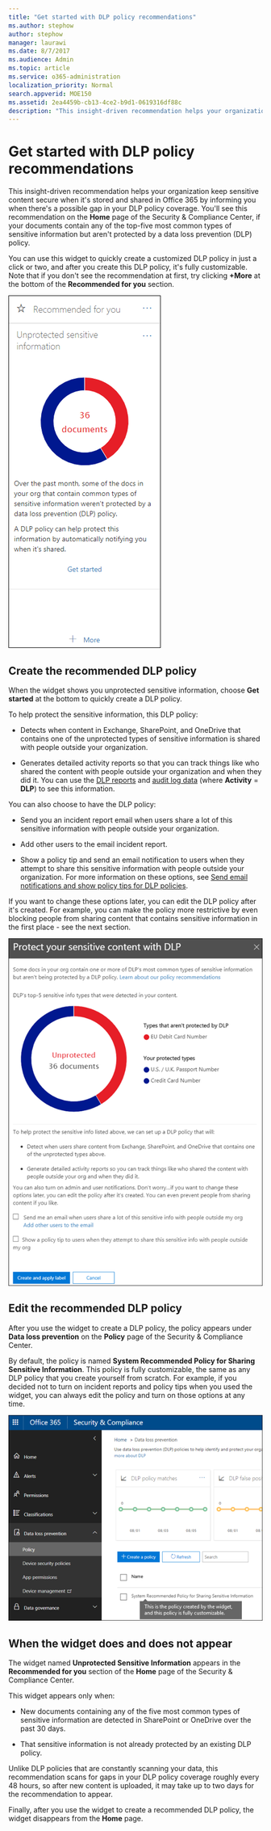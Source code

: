 ```yaml
---
title: "Get started with DLP policy recommendations"
ms.author: stephow
author: stephow
manager: laurawi
ms.date: 8/7/2017
ms.audience: Admin
ms.topic: article
ms.service: o365-administration
localization_priority: Normal
search.appverid: MOE150
ms.assetid: 2ea4459b-cb13-4ce2-b9d1-0619316df88c
description: "This insight-driven recommendation helps your organization keep sensitive content secure when it's stored and shared in Office 365 by informing you when there's a possible gap in your DLP policy coverage. You'll see this recommendation on the Home page of the Security &amp; Compliance Center, if your documents contain any of the top-five most common types of sensitive information but aren't protected by a DLP policy."
---
```


# Get started with DLP policy recommendations

This insight-driven recommendation helps your organization keep sensitive content secure when it's stored and shared in Office 365 by informing you when there's a possible gap in your DLP policy coverage. You'll see this recommendation on the **Home** page of the Security &amp; Compliance Center, if your documents contain any of the top-five most common types of sensitive information but aren't protected by a data loss prevention (DLP) policy. 
  
You can use this widget to quickly create a customized DLP policy in just a click or two, and after you create this DLP policy, it's fully customizable. Note that if you don't see the recommendation at first, try clicking **+More** at the bottom of the **Recommended for you** section. 
  
![Widget named Unprotected sensitive information](media/91bc04d2-6eff-4294-8b73-b2d56d26ffc4.png)
  
## Create the recommended DLP policy

When the widget shows you unprotected sensitive information, choose **Get started** at the bottom to quickly create a DLP policy. 
  
To help protect the sensitive information, this DLP policy:
  
- Detects when content in Exchange, SharePoint, and OneDrive that contains one of the unprotected types of sensitive information is shared with people outside your organization.
    
- Generates detailed activity reports so that you can track things like who shared the content with people outside your organization and when they did it. You can use the [DLP reports](view-the-dlp-reports.md) and [audit log data](search-the-audit-log-in-security-and-compliance.md) (where **Activity** = **DLP**) to see this information.
    
You can also choose to have the DLP policy:
  
- Send you an incident report email when users share a lot of this sensitive information with people outside your organization.
    
- Add other users to the email incident report.
    
- Show a policy tip and send an email notification to users when they attempt to share this sensitive information with people outside your organization. For more information on these options, see [Send email notifications and show policy tips for DLP policies](use-notifications-and-policy-tips.md).
    
If you want to change these options later, you can edit the DLP policy after it's created. For example, you can make the policy more restrictive by even blocking people from sharing content that contains sensitive information in the first place - see the next section.
  
![Settings for the widget named Unprotected sensitive information](media/b6106cbd-1bed-4582-aaef-b678de470c9b.png)
  
## Edit the recommended DLP policy

After you use the widget to create a DLP policy, the policy appears under **Data loss prevention** on the **Policy** page of the Security &amp; Compliance Center. 
  
By default, the policy is named **System Recommended Policy for Sharing Sensitive Information**. This policy is fully customizable, the same as any DLP policy that you create yourself from scratch. For example, if you decided not to turn on incident reports and policy tips when you used the widget, you can always edit the policy and turn on those options at any time.
  
![System Recommended Policy for Sharing Sensitive Information](media/2fc49f25-ec25-4433-add4-d60f73888f13.png)
  
## When the widget does and does not appear

The widget named **Unprotected Sensitive Information** appears in the **Recommended for you** section of the **Home** page of the Security &amp; Compliance Center. 
  
This widget appears only when:
  
- New documents containing any of the five most common types of sensitive information are detected in SharePoint or OneDrive over the past 30 days.
    
- That sensitive information is not already protected by an existing DLP policy.
    
Unlike DLP policies that are constantly scanning your data, this recommendation scans for gaps in your DLP policy coverage roughly every 48 hours, so after new content is uploaded, it may take up to two days for the recommendation to appear.
  
Finally, after you use the widget to create a recommended DLP policy, the widget disappears from the **Home** page. 
  

